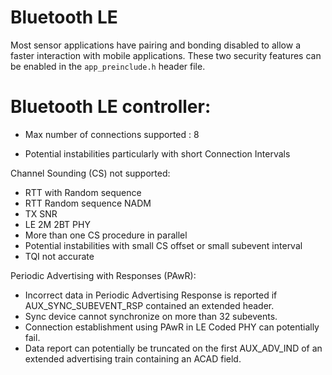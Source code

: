 # Bluetooth LE

Most sensor applications have pairing and bonding disabled to allow a faster interaction with mobile applications. These two security features can be enabled in the `app_preinclude.h` header file.

#   Bluetooth LE controller:

-   Max number of connections supported : 8 

-   Potential instabilities particularly with short Connection Intervals

Channel Sounding (CS) not supported: 
-	RTT with Random sequence
-	RTT Random sequence NADM
-   TX SNR
-   LE 2M 2BT PHY
-	More than one CS procedure in parallel
-   Potential instabilities with small CS offset or small subevent interval
-   TQI not accurate

Periodic Advertising with Responses (PAwR):
-   Incorrect data in Periodic Advertising Response is reported if AUX_SYNC_SUBEVENT_RSP contained an extended header.
-   Sync device cannot synchronize on more than 32 subevents.
-   Connection establishment using PAwR in LE Coded PHY can potentially fail.
-   Data report can potentially be truncated on the first AUX_ADV_IND of an extended advertising train containing an ACAD field.